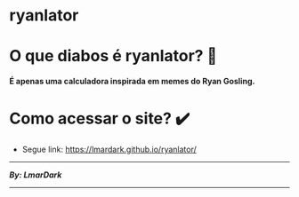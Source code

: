 # ryanlator

# O que diabos é ryanlator? 🤔
#### É apenas uma calculadora inspirada em memes do Ryan Gosling.

# Como acessar o site? ✔️
- Segue link: https://lmardark.github.io/ryanlator/

---

***By: LmarDark***

---
